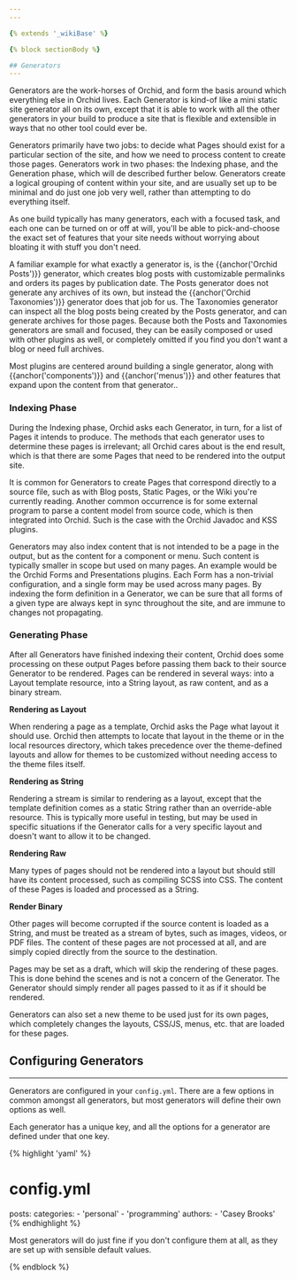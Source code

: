 ```yaml
---
---

{% extends '_wikiBase' %}

{% block sectionBody %}

## Generators
---
```


Generators are the work-horses of Orchid, and form the basis around which everything else in Orchid lives. Each 
Generator is kind-of like a mini static site generator all on its own, except that it is able to work with all the other
generators in your build to produce a site that is flexible and extensible in ways that no other tool could ever be. 

Generators primarily have two jobs: to decide what Pages should exist for a particular section of the site, and how we 
need to process content to create those pages. Generators work in two phases: the Indexing phase, and the Generation 
phase, which will de described further below. Generators create a logical grouping of content within your site, and are
usually set up to be minimal and do just one job very well, rather than attempting to do everything itself.
 
As one build typically has many generators, each with a focused task, and each one can be turned on or off at will, 
you'll be able to pick-and-choose the exact set of features that your site needs without worrying about bloating it with 
stuff you don't need.

A familiar example for what exactly a generator is, is the {{anchor('Orchid Posts')}} generator, which creates blog 
posts with customizable permalinks and orders its pages by publication date. The Posts generator does not generate any
archives of its own, but instead the {{anchor('Orchid Taxonomies')}} generator does that job for us. The Taxonomies 
generator can inspect all the blog posts being created by the Posts generator, and can generate archives for those 
pages. Because both the Posts and Taxonomies generators are small and focused, they can be easily composed or used with
other plugins as well, or completely omitted if you find you don't want a blog or need full archives. 

Most plugins are centered around building a single generator, along with {{anchor('components')}} and 
{{anchor('menus')}} and other features that expand upon the content from that generator..

### Indexing Phase

During the Indexing phase, Orchid asks each Generator, in turn, for a list of Pages it intends to produce. The methods
that each generator uses to determine these pages is irrelevant; all Orchid cares about is the end result, which is that
there are some Pages that need to be rendered into the output site. 

It is common for Generators to create Pages that correspond directly to a source file, such as with Blog posts, Static
Pages, or the Wiki you're currently reading. Another common occurrence is for some external program to parse a content
model from source code, which is then integrated into Orchid. Such is the case with the Orchid Javadoc and KSS plugins. 

Generators may also index content that is not intended to be a page in the output, but as the content for a component or 
menu. Such content is typically smaller in scope but used on many pages. An example would be the Orchid Forms and 
Presentations plugins. Each Form has a non-trivial configuration, and a single form may be used across many pages. By 
indexing the form definition in a Generator, we can be sure that all forms of a given type are always kept in sync
throughout the site, and are immune to changes not propagating.

### Generating Phase

After all Generators have finished indexing their content, Orchid does some processing on these output Pages before 
passing them back to their source Generator to be rendered. Pages can be rendered in several ways: into a Layout 
template resource, into a String layout, as raw content, and as a binary stream. 

**Rendering as Layout**

When rendering a page as a template, Orchid asks the Page what layout it should use. Orchid then attempts to locate that
layout in the theme or in the local resources directory, which takes precedence over the theme-defined layouts and allow
for themes to be customized without needing access to the theme files itself. 

**Rendering as String**

Rendering a stream is similar to rendering as a layout, except that the template definition comes as a static String 
rather than an override-able resource. This is typically more useful in testing, but may be used in specific situations
if the Generator calls for a very specific layout and doesn't want to allow it to be changed.

**Rendering Raw**

Many types of pages should not be rendered into a layout but should still have its content processed, such as compiling 
SCSS into CSS. The content of these Pages is loaded and processed as a String.

**Render Binary**

Other pages will become corrupted if the source content is loaded as a String, and must be treated as a stream of bytes,
such as images, videos, or PDF files. The content of these pages are not processed at all, and are simply copied 
directly from the source to the destination.

Pages may be set as a draft, which will skip the rendering of these pages. This is done behind the scenes and is not
a concern of the Generator. The Generator should simply render all pages passed to it as if it should be rendered.

Generators can also set a new theme to be used just for its own pages, which completely changes the layouts, CSS/JS, 
menus, etc. that are loaded for these pages.

## Configuring Generators
---

Generators are configured in your `config.yml`. There are a few options in common amongst all generators, but most 
generators will define their own options as well.

Each generator has a unique key, and all the options for a generator are defined under that one key. 

{% highlight 'yaml' %}
# config.yml
posts:
  categories: 
    - 'personal'
    - 'programming'
  authors:
    - 'Casey Brooks'
{% endhighlight %}

Most generators will do just fine if you don't configure them at all, as they are set up with sensible default values. 

{% endblock %}
